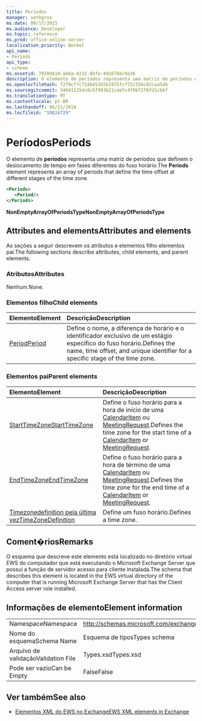 ```yaml
---
title: Períodos
manager: sethgros
ms.date: 09/17/2015
ms.audience: Developer
ms.topic: reference
ms.prod: office-online-server
localization_priority: Normal
api_name:
- Periods
api_type:
- schema
ms.assetid: 7920d81d-abba-4232-8bfe-49267b6c9a36
description: O elemento de períodos representa uma matriz de períodos que definem o deslocamento de tempo em fases diferentes do fuso horário.
ms.openlocfilehash: f2f9cf7c724b453d2b1975fcf72c55bc02caa54b
ms.sourcegitcommit: 34041125dc8c5f993b21cebfc4f8b72f0fd2cb6f
ms.translationtype: MT
ms.contentlocale: pt-BR
ms.lasthandoff: 06/11/2018
ms.locfileid: "19824729"
---
```

# <a name="periods"></a><span data-ttu-id="4661b-103">Períodos</span><span class="sxs-lookup"><span data-stu-id="4661b-103">Periods</span></span>

<span data-ttu-id="4661b-104">O elemento de **períodos** representa uma matriz de períodos que definem o deslocamento de tempo em fases diferentes do fuso horário.</span><span class="sxs-lookup"><span data-stu-id="4661b-104">The **Periods** element represents an array of periods that define the time offset at different stages of the time zone.</span></span> 
  
```xml
<Periods>
   <Period/>
</Periods>
```

 <span data-ttu-id="4661b-105">**NonEmptyArrayOfPeriodsType**</span><span class="sxs-lookup"><span data-stu-id="4661b-105">**NonEmptyArrayOfPeriodsType**</span></span>
## <a name="attributes-and-elements"></a><span data-ttu-id="4661b-106">Attributes and elements</span><span class="sxs-lookup"><span data-stu-id="4661b-106">Attributes and elements</span></span>

<span data-ttu-id="4661b-107">As seções a seguir descrevem os atributos e elementos filho elementos pai.</span><span class="sxs-lookup"><span data-stu-id="4661b-107">The following sections describe attributes, child elements, and parent elements.</span></span>
  
### <a name="attributes"></a><span data-ttu-id="4661b-108">Atributos</span><span class="sxs-lookup"><span data-stu-id="4661b-108">Attributes</span></span>

<span data-ttu-id="4661b-109">Nenhum.</span><span class="sxs-lookup"><span data-stu-id="4661b-109">None.</span></span>
  
### <a name="child-elements"></a><span data-ttu-id="4661b-110">Elementos filho</span><span class="sxs-lookup"><span data-stu-id="4661b-110">Child elements</span></span>

|<span data-ttu-id="4661b-111">**Elemento**</span><span class="sxs-lookup"><span data-stu-id="4661b-111">**Element**</span></span>|<span data-ttu-id="4661b-112">**Descrição**</span><span class="sxs-lookup"><span data-stu-id="4661b-112">**Description**</span></span>|
|:-----|:-----|
|[<span data-ttu-id="4661b-113">Period</span><span class="sxs-lookup"><span data-stu-id="4661b-113">Period</span></span>](period.md) <br/> |<span data-ttu-id="4661b-114">Define o nome, a diferença de horário e o identificador exclusivo de um estágio específico do fuso horário.</span><span class="sxs-lookup"><span data-stu-id="4661b-114">Defines the name, time offset, and unique identifier for a specific stage of the time zone.</span></span>  <br/> |
   
### <a name="parent-elements"></a><span data-ttu-id="4661b-115">Elementos pai</span><span class="sxs-lookup"><span data-stu-id="4661b-115">Parent elements</span></span>

|<span data-ttu-id="4661b-116">**Elemento**</span><span class="sxs-lookup"><span data-stu-id="4661b-116">**Element**</span></span>|<span data-ttu-id="4661b-117">**Descrição**</span><span class="sxs-lookup"><span data-stu-id="4661b-117">**Description**</span></span>|
|:-----|:-----|
|[<span data-ttu-id="4661b-118">StartTimeZone</span><span class="sxs-lookup"><span data-stu-id="4661b-118">StartTimeZone</span></span>](starttimezone.md) <br/> |<span data-ttu-id="4661b-119">Define o fuso horário para a hora de início de uma [CalendarItem](calendaritem.md) ou [MeetingRequest](meetingrequest.md).</span><span class="sxs-lookup"><span data-stu-id="4661b-119">Defines the time zone for the start time of a [CalendarItem](calendaritem.md) or [MeetingRequest](meetingrequest.md).</span></span>  <br/> |
|[<span data-ttu-id="4661b-120">EndTimeZone</span><span class="sxs-lookup"><span data-stu-id="4661b-120">EndTimeZone</span></span>](endtimezone.md) <br/> |<span data-ttu-id="4661b-121">Define o fuso horário para a hora de término de uma [CalendarItem](calendaritem.md) ou [MeetingRequest](meetingrequest.md).</span><span class="sxs-lookup"><span data-stu-id="4661b-121">Defines the time zone for the end time of a [CalendarItem](calendaritem.md) or [MeetingRequest](meetingrequest.md).</span></span>  <br/> |
|[<span data-ttu-id="4661b-122">Timezonedefinition pela última vez</span><span class="sxs-lookup"><span data-stu-id="4661b-122">TimeZoneDefinition</span></span>](timezonedefinition.md) <br/> |<span data-ttu-id="4661b-123">Define um fuso horário.</span><span class="sxs-lookup"><span data-stu-id="4661b-123">Defines a time zone.</span></span>  <br/> |
   
## <a name="remarks"></a><span data-ttu-id="4661b-124">Coment�rios</span><span class="sxs-lookup"><span data-stu-id="4661b-124">Remarks</span></span>

<span data-ttu-id="4661b-125">O esquema que descreve este elemento está localizado no diretório virtual EWS do computador que está executando o Microsoft Exchange Server que possui a função de servidor acesso para cliente instalada.</span><span class="sxs-lookup"><span data-stu-id="4661b-125">The schema that describes this element is located in the EWS virtual directory of the computer that is running Microsoft Exchange Server that has the Client Access server role installed.</span></span>
  
## <a name="element-information"></a><span data-ttu-id="4661b-126">Informações de elemento</span><span class="sxs-lookup"><span data-stu-id="4661b-126">Element information</span></span>

|||
|:-----|:-----|
|<span data-ttu-id="4661b-127">Namespace</span><span class="sxs-lookup"><span data-stu-id="4661b-127">Namespace</span></span>  <br/> |http://schemas.microsoft.com/exchange/services/2006/types  <br/> |
|<span data-ttu-id="4661b-128">Nome do esquema</span><span class="sxs-lookup"><span data-stu-id="4661b-128">Schema Name</span></span>  <br/> |<span data-ttu-id="4661b-129">Esquema de tipos</span><span class="sxs-lookup"><span data-stu-id="4661b-129">Types schema</span></span>  <br/> |
|<span data-ttu-id="4661b-130">Arquivo de validação</span><span class="sxs-lookup"><span data-stu-id="4661b-130">Validation File</span></span>  <br/> |<span data-ttu-id="4661b-131">Types.xsd</span><span class="sxs-lookup"><span data-stu-id="4661b-131">Types.xsd</span></span>  <br/> |
|<span data-ttu-id="4661b-132">Pode ser vazio</span><span class="sxs-lookup"><span data-stu-id="4661b-132">Can be Empty</span></span>  <br/> |<span data-ttu-id="4661b-133">False</span><span class="sxs-lookup"><span data-stu-id="4661b-133">False</span></span>  <br/> |
   
## <a name="see-also"></a><span data-ttu-id="4661b-134">Ver também</span><span class="sxs-lookup"><span data-stu-id="4661b-134">See also</span></span>



- [<span data-ttu-id="4661b-135">Elementos XML do EWS no Exchange</span><span class="sxs-lookup"><span data-stu-id="4661b-135">EWS XML elements in Exchange</span></span>](ews-xml-elements-in-exchange.md)


